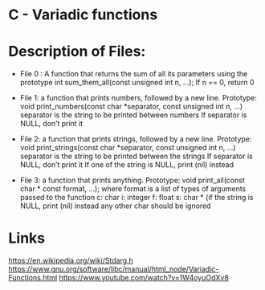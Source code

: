 # C - Variadic functions

# Description of Files:
- File 0 : A function that returns the sum of all its parameters using the prototype int sum_them_all(const unsigned int n, ...); 
If n == 0, return 0

- File 1: a function that prints numbers, followed by a new line. Prototype: void print_numbers(const char *separator, const unsigned int n, ...)
separator is the string to be printed between numbers
If separator is NULL, don’t print it

- File 2: a function that prints strings, followed by a new line. Prototype: void print_strings(const char *separator, const unsigned int n, ...)
separator is the string to be printed between the strings
If separator is NULL, don’t print it
If one of the string is NULL, print (nil) instead

- File 3: a function that prints anything. Prototype: void print_all(const char * const format, ...);
where format is a list of types of arguments passed to the function
c: char
i: integer
f: float
s: char * (if the string is NULL, print (nil) instead
any other char should be ignored

# Links
https://en.wikipedia.org/wiki/Stdarg.h
https://www.gnu.org/software/libc/manual/html_node/Variadic-Functions.html
https://www.youtube.com/watch?v=1W4oyuOdXv8
